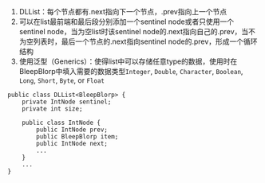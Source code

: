 1. DLList：每个节点都有.next指向下一个节点，.prev指向上一个节点
2. 可以在list最前端和最后段分别添加一个sentinel node或者只使用一个sentinel node，当为空list时该sentinel node的.next指向自己的.prev，当不为空列表时，最后一个节点的.next指向sentinel node的.prev，形成一个循环结构
3. 使用泛型（Generics）：使得list中可以存储任意type的数据，使用时在BleepBlorp中填入需要的数据类型`Integer`, `Double`, `Character`, `Boolean`, `Long`, `Short`, `Byte`, or `Float`
```
public class DLList<BleepBlorp> {
    private IntNode sentinel;
    private int size;

    public class IntNode {
        public IntNode prev;
        public BleepBlorp item;
        public IntNode next;
        ...
    }
    ...
}
```
<!--stackedit_data:
eyJoaXN0b3J5IjpbOTg0ODA0MzMyLC03OTQzMjA0MzhdfQ==
-->
